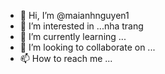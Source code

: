 - 👋 Hi, I’m @maianhnguyen1
- 👀 I’m interested in ...nha trang
- 🌱 I’m currently learning ...
- 💞️ I’m looking to collaborate on ...
- 📫 How to reach me ...

<!---
maianhnguyen1/maianhnguyen1 is a ✨ special ✨ repository because its `README.md` (this file) appears on your GitHub profile.
You can click the Preview link to take a look at your changes.
--->
